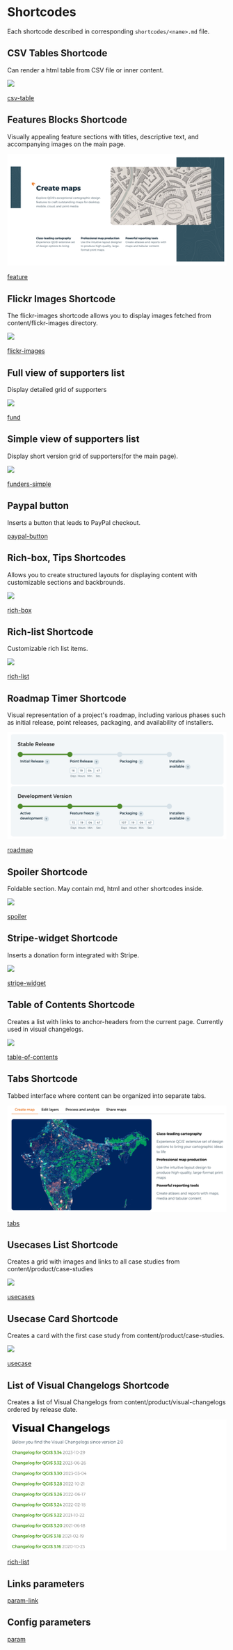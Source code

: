 # Shortcodes

Each shortcode described in corresponding `shortcodes/<name>.md` file.

<div class="tile">
    <h2>CSV Tables Shortcode</h2>
    <p>Can render a html table from CSV file or inner content.</p>
    <a href="shortcodes/csv-table.md">
        <div><img src="shortcodes/img/csv-table.png"></div>
        <p>csv-table</p>
    </a>
</div>
<div class="tile">
    <h2>Features Blocks Shortcode</h2>
    <p>Visually appealing feature sections with titles, descriptive text, and accompanying images on the main page.</p>
    <a href="shortcodes/feature.md">
        <div><img src="shortcodes/img/feature.png"></div>
        <p>feature</p>
    </a>
</div>
<div class="tile">
    <h2>Flickr Images Shortcode</h2>
    <p>The flickr-images shortcode allows you to display images fetched from content/flickr-images directory.</p>
    <a href="shortcodes/flickr-images.md">
        <div><img src="shortcodes/img/flickr.png"></div>
        <p>flickr-images</p>
    </a>
</div>
<div class="tile">
    <h2>Full view of supporters list</h2>
    <p>Display detailed grid of supporters</p>
    <a href="shortcodes/fund.md">
        <div><img src="shortcodes/img/fund.png"></div>
        <p>fund</p>
    </a>
</div>
<div class="tile">
    <h2>Simple view of supporters list</h2>
    <p>Display short version grid of supporters(for the main page).</p>
    <a href="shortcodes/funders-simple.md">
        <div><img src="shortcodes/img/funders-simple.png"></div>
        <p>funders-simple</p>
    </a>
</div>

<div class="tile">
    <h2>Paypal button</h2>
    <p>Inserts a button that leads to PayPal checkout.</p>
    <a href="shortcodes/paypal-button.md">
        <p>paypal-button</p>
    </a>
</div>
<div class="tile">
    <h2>Rich-box, Tips Shortcodes</h2>
    <p>Allows you to create structured layouts for displaying content with customizable sections and backbrounds.</p>
    <a href="shortcodes/rich-box.md">
        <div><img src="shortcodes/img/rich-box.png"></div>
        <p>rich-box</p>
    </a>
</div>
<div class="tile">
    <h2>Rich-list Shortcode</h2>
    <p>Customizable rich list items.</p>
    <a href="shortcodes/rich-list.md">
        <div><img src="shortcodes/img/rich-list.png"></div>
        <p>rich-list</p>
    </a>
</div>
<div class="tile">
    <h2>Roadmap Timer Shortcode</h2>
    <p>Visual representation of a project's roadmap, including various phases such as initial release, point releases, packaging, and availability of installers.</p>
    <a href="shortcodes/roadmap.md">
        <div><img src="shortcodes/img/roadmap.png"></div>
        <p>roadmap</p>
    </a>
</div>
<div class="tile">
    <h2>Spoiler Shortcode</h2>
    <p>Foldable section. May contain md, html and other shortcodes inside.</p>
    <a href="shortcodes/spoiler.md">
        <div><img src="shortcodes/img/spoiler.png"></div>
        <p>spoiler</p>
    </a>
</div>
<div class="tile">
    <h2>Stripe-widget Shortcode</h2>
    <p>Inserts a donation form integrated with Stripe.</p>
    <a href="shortcodes/stripe-widget.md">
        <div><img src="shortcodes/img/stripe-widget-1.png"></div>
        <p>stripe-widget</p>
    </a>
</div>
<div class="tile">
    <h2>Table of Contents Shortcode</h2>
    <p>Creates a list with links to anchor-headers from the current page. Currently used in visual changelogs.</p>
    <a href="shortcodes/table-of-contents.md">
        <div><img src="shortcodes/img/table-of-contents.png"></div>
        <p>table-of-contents</p>
    </a>
</div>
<div class="tile">
    <h2>Tabs Shortcode</h2>
    <p>Tabbed interface where content can be organized into separate tabs.</p>
    <a href="shortcodes/tabs.md">
        <div><img src="shortcodes/img/tabs.png"></div>
        <p>tabs</p>
    </a>
</div>
<div class="tile">
    <h2>Usecases List Shortcode</h2>
    <p>Creates a grid with images and links to all case studies from content/product/case-studies</p>
    <a href="shortcodes/usecases.md">
        <div><img src="shortcodes/img/usecases.png"></div>
        <p>usecases </p>
    </a>
</div>
<div class="tile">
    <h2>Usecase Card Shortcode</h2>
    <p>Creates a card with the first case study from content/product/case-studies. </p>
    <a href="shortcodes/usecase.md">
        <div><img src="shortcodes/img/usecase.png"></div>
        <p>usecase</p>
    </a>
</div>
<div class="tile">
    <h2>List of Visual Changelogs Shortcode</h2>
    <p>Creates a list of Visual Changelogs from content/product/visual-changelogs ordered by release date.</p>
    <a href="shortcodes/visualchangelogs.md">
        <div><img src="shortcodes/img/visualchangelog.png"></div>
        <p>rich-list</p>
    </a>
</div>

<div class="tile">
    <h2>Links parameters</h2>
    <a href="shortcodes/param-link.md">
        <p>param-link</p>
    </a>
</div>

<div class="tile">
    <h2>Config parameters</h2>
    <a href="shortcodes/param-link.md">
        <p>param</p>
    </a>
</div>


